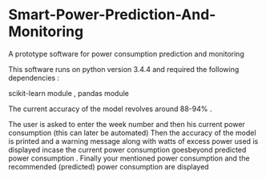 # Smart-Power-Prediction-And-Monitoring
A prototype software for power consumption prediction and monitoring  

This software runs on python version 3.4.4 and required the following dependencies :

 scikit-learn module , pandas module
 
 The current accuracy of the model revolves around 88-94% .
 
 
 The user is asked to enter the week number and then his current power consumption (this can later be automated)
 Then the accuracy of the model is printed and a warning message along with watts of excess power used is displayed
 incase the current power consumption goesbeyond predicted power consumption .
 Finally your mentioned power consumption and the recommended (predicted) power consumption are displayed
 
